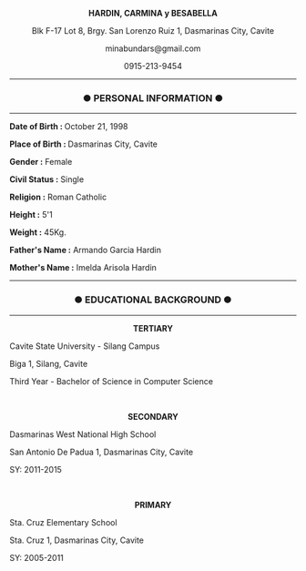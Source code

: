 <p align="center"><b>HARDIN, CARMINA y BESABELLA</b><br>
	<p align="center">Blk F-17 Lot 8, Brgy. San Lorenzo Ruiz 1, Dasmarinas City, Cavite<br>
	<p align="center">minabundars@gmail.com<br>
	<p align="center">0915-213-9454 <br>
<hr>

<h3 align="center"> ● PERSONAL INFORMATION ● </h3>

<hr>
	<p><b>Date of Birth	: </b>October 21, 1998 <br> 
	<p><b>Place of Birth	: </b>Dasmarinas City, Cavite </p>
	<p><b>Gender		:</b> Female</p>
	<p><b>Civil Status	:</b> Single</p>
	<p><b>Religion		:</b> Roman Catholic</p>
	<p><b>Height		:</b> 5'1</p>
	<p><b>Weight		:</b> 45Kg.</p>
	<p><b>Father's Name	:</b> Armando Garcia Hardin</p>
	<p><b>Mother's Name	:</b> Imelda Arisola Hardin</p>
<hr> 

<h3 align="center"> ● EDUCATIONAL BACKGROUND ● </h3> 

<hr>
	<p align="center"><b>TERTIARY</b></p>  
	<p>Cavite State University - Silang Campus</p>
	<p>Biga 1, Silang, Cavite</p>
	<p>Third Year - Bachelor of Science in Computer Science</p> <br>
	<p align="center"><b>SECONDARY</b></p>  
	<p>Dasmarinas West National High School</p>
	<p>San Antonio De Padua 1, Dasmarinas City, Cavite</p>
	<p>SY: 2011-2015</p> <br>
	<p align="center"><b>PRIMARY</b></p>  
	<p>Sta. Cruz Elementary School</p>
	<p>Sta. Cruz 1, Dasmarinas City, Cavite</p>
	<p>SY: 2005-2011</p>
